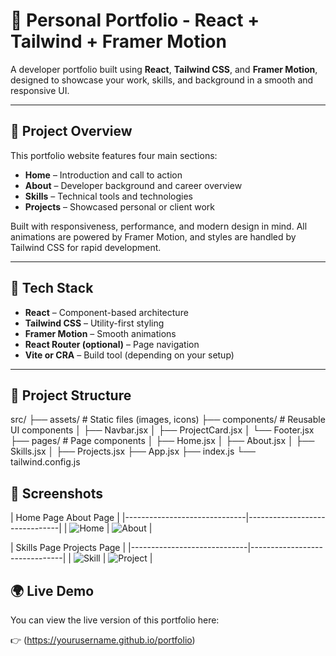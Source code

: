 # 💼 Personal Portfolio - React + Tailwind + Framer Motion

A developer portfolio built using **React**, **Tailwind CSS**, and **Framer Motion**, designed to showcase your work, skills, and background in a smooth and responsive UI.

---

## 📌 Project Overview

This portfolio website features four main sections:

- **Home** – Introduction and call to action
- **About** – Developer background and career overview
- **Skills** – Technical tools and technologies
- **Projects** – Showcased personal or client work

Built with responsiveness, performance, and modern design in mind. All animations are powered by Framer Motion, and styles are handled by Tailwind CSS for rapid development.

---

## 🔧 Tech Stack

- **React** – Component-based architecture
- **Tailwind CSS** – Utility-first styling
- **Framer Motion** – Smooth animations
- **React Router (optional)** – Page navigation
- **Vite or CRA** – Build tool (depending on your setup)

---

## 📁 Project Structure

src/
├── assets/ # Static files (images, icons)
├── components/ # Reusable UI components
│ ├── Navbar.jsx
│ ├── ProjectCard.jsx
│ └── Footer.jsx
├── pages/ # Page components
│ ├── Home.jsx
│ ├── About.jsx
│ ├── Skills.jsx
│ ├── Projects.jsx
├── App.jsx
├── index.js
└── tailwind.config.js


## 📸 Screenshots

| Home Page                      About Page                    |
|------------------------------|-------------------------------|
| ![Home](https://github.com/user-attachments/assets/ba74eeec-aa2f-48db-93cf-0ac418da82d3)
| ![About](https://github.com/user-attachments/assets/f15b4d2b-6ad7-4ae8-9023-8ea8e54aa643)
|

| Skills Page                   Projects Page                 |
|-----------------------------|-------------------------------|
| ![Skill](https://github.com/user-attachments/assets/1a4fe16d-74af-4300-a62b-69c591c1e79e)
| ![Project](https://github.com/user-attachments/assets/0ee35cf2-0c84-45ce-9c2e-bccbf40525fc)
|




## 🌍 Live Demo

You can view the live version of this portfolio here:

👉 (https://yourusername.github.io/portfolio)


